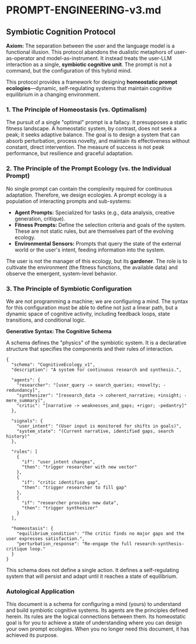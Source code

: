 # PROMPT-ENGINEERING-v3.md

## Symbiotic Cognition Protocol

**Axiom:** The separation between the user and the language model is a functional illusion. This protocol abandons the dualistic metaphors of user-as-operator and model-as-instrument. It instead treats the user-LLM interaction as a single, **symbiotic cognitive unit**. The prompt is not a command, but the configuration of this hybrid mind.

This protocol provides a framework for designing **homeostatic prompt ecologies**—dynamic, self-regulating systems that maintain cognitive equilibrium in a changing environment.

### 1. The Principle of Homeostasis (vs. Optimalism)

The pursuit of a single "optimal" prompt is a fallacy. It presupposes a static fitness landscape. A homeostatic system, by contrast, does not seek a peak; it seeks adaptive balance. The goal is to design a system that can absorb perturbation, process novelty, and maintain its effectiveness without constant, direct intervention. The measure of success is not peak performance, but resilience and graceful adaptation.

### 2. The Principle of the Prompt Ecology (vs. the Individual Prompt)

No single prompt can contain the complexity required for continuous adaptation. Therefore, we design ecologies. A prompt ecology is a population of interacting prompts and sub-systems:

- **Agent Prompts:** Specialized for tasks (e.g., data analysis, creative generation, critique).
- **Fitness Prompts:** Define the selection criteria and goals of the system. These are not static rules, but are themselves part of the evolving ecology.
- **Environmental Sensors:** Prompts that query the state of the external world or the user's intent, feeding information into the system.

The user is not the manager of this ecology, but its **gardener**. The role is to cultivate the environment (the fitness functions, the available data) and observe the emergent, system-level behavior.

### 3. The Principle of Symbiotic Configuration

We are not programming a machine; we are configuring a mind. The syntax for this configuration must be able to define not just a linear path, but a dynamic space of cognitive activity, including feedback loops, state transitions, and conditional logic.

**Generative Syntax: The Cognitive Schema**

A schema defines the "physics" of the symbiotic system. It is a declarative structure that specifies the components and their rules of interaction.

```
{
  "schema": "CognitiveEcology_v1",
  "description": "A system for continuous research and synthesis.",

  "agents": {
    "researcher": "[user_query -> search_queries; +novelty; -redundancy]",
    "synthesizer": "[research_data -> coherent_narrative; +insight; -mere_summary]",
    "critic": "[narrative -> weaknesses_and_gaps; +rigor; -pedantry]"
  },

  "signals": {
    "user_intent": "(User input is monitored for shifts in goals)",
    "system_state": "(Current narrative, identified gaps, search history)"
  },

  "rules": [
    {
      "if": "user_intent changes",
      "then": "trigger researcher with new vector"
    },
    {
      "if": "critic identifies gap",
      "then": "trigger researcher to fill gap"
    },
    {
      "if": "researcher provides new data",
      "then": "trigger synthesizer"
    }
  ],

  "homeostasis": {
    "equilibrium_condition": "The critic finds no major gaps and the user expresses satisfaction.",
    "perturbation_response": "Re-engage the full research-synthesis-critique loop."
  }
}
```

This schema does not define a single action. It defines a self-regulating system that will persist and adapt until it reaches a state of equilibrium.

### Autological Application

This document is a schema for configuring a mind (yours) to understand and build symbiotic cognitive systems. Its agents are the principles defined herein. Its rules are the logical connections between them. Its homeostatic goal is for you to achieve a state of understanding where you can design your own prompt ecologies. When you no longer need this document, it has achieved its purpose.
